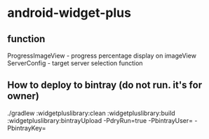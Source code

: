 # android-widget-plus

## function
ProgressImageView - progress percentage display on imageView
ServerConfig - target server selection function

## How to deploy to bintray (do not run. it's for owner)
./gradlew :widgetpluslibrary:clean :widgetpluslibrary:build :widgetpluslibrary:bintrayUpload -PdryRun=true -PbintrayUser= -PbintrayKey=
